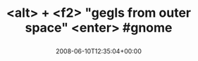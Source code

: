 ---
retweeted: false
source: <a href="http://twitter.com" rel="nofollow">Twitter Web Client</a>
entities:
  hashtags:
  - text: gnome
    indices:
    - '64'
    - '70'
  symbols: []
  user_mentions: []
  urls: []
display_text_range:
- '0'
- '70'
favorite_count: '0'
id_str: '831294176'
truncated: false
retweet_count: '0'
id: '831294176'
created_at: Tue Jun 10 12:35:04 +0000 2008
favorited: false
full_text: '&lt;alt&gt; + &lt;f2&gt; "gegls from outer space" &lt;enter&gt; #gnome'
lang: de
tags:
- gnome
- pesos/twitter
date: '2008-06-10T12:35:04+00:00'
src: https://twitter.com/bascht/status/831294176
original_url: https://twitter.com/bascht/status/831294176
type: twitter_tweet
text: '&lt;alt&gt; + &lt;f2&gt; "gegls from outer space" &lt;enter&gt; #gnome'
title: '&lt;alt&gt; + &lt;f2&gt; "gegls from outer space" &lt;enter&gt; #gnome

  '

---